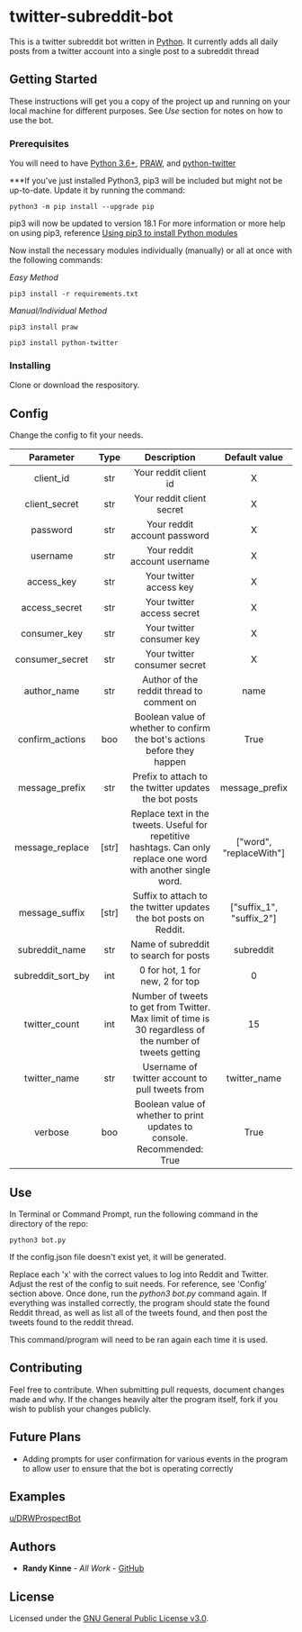 # twitter-subreddit-bot
This is a twitter subreddit bot written in [Python](https://www.python.org/). It currently adds all daily posts from a twitter account into a single post to a subreddit thread

## Getting Started
These instructions will get you a copy of the project up and running on your local machine for different purposes. See *Use* section for notes on how to use the bot.

### Prerequisites
You will need to have [Python 3.6+](https://www.python.org/downloads/), [PRAW](https://praw.readthedocs.io/en/latest/getting_started/installation.html), and [python-twitter](https://python-twitter.readthedocs.io/en/latest/installation.html)

***If you've just installed Python3, pip3 will be included but might not be up-to-date. Update it by running the command:

```
python3 -m pip install --upgrade pip
```

pip3 will now be updated to version 18.1
For more information or more help on using pip3, reference [Using pip3 to install Python modules](https://help.dreamhost.com/hc/en-us/articles/115000699011-Using-pip3-to-install-Python3-modules)

Now install the necessary modules individually (manually) or all at once with the following commands:

*Easy Method*
```
pip3 install -r requirements.txt
```
*Manual/Individual Method*
```
pip3 install praw
```
```
pip3 install python-twitter
```

### Installing
Clone or download the respository.

## Config
Change the config to fit your needs.

| Parameter            | Type|                Description                           |        Default value             |
|:--------------------:|:---:|:----------------------------------------------------:|:--------------------------------:|
| client_id            | str | Your reddit client id                                | X    |
| client_secret        | str | Your reddit client secret                            | X    |
| password             | str | Your reddit account password                         | X    |
| username             | str | Your reddit account username                         | X    |
| access_key           | str | Your twitter access key                              | X    |
| access_secret        | str | Your twitter access secret                           | X    |
| consumer_key         | str | Your twitter consumer key                            | X    |
| consumer_secret      | str | Your twitter consumer secret                         | X    |
| author_name          | str | Author of the reddit thread to comment on            | name |
| confirm_actions      | boo | Boolean value of whether to confirm the bot's actions before they happen | True |
| message_prefix       | str | Prefix to attach to the twitter updates the bot posts| message_prefix |
| message_replace      | [str] | Replace text in the tweets. Useful for repetitive hashtags. Can only replace one word with another single word.| ["word", "replaceWith"] |
| message_suffix       | [str] | Suffix to attach to the twitter updates the bot posts on Reddit.| ["suffix_1", "suffix_2"] |
| subreddit_name       | str | Name of subreddit to search for posts                | subreddit |
| subreddit_sort_by    | int | 0 for hot, 1 for new, 2 for top                      | 0  |
| twitter_count        | int | Number of tweets to get from Twitter. Max limit of time is 30 regardless of the number of tweets getting | 15   |
| twitter_name         | str | Username of twitter account to pull tweets from      | twitter_name |
| verbose              | boo | Boolean value of whether to print updates to console. Recommended: True| True |

## Use
In Terminal or Command Prompt, run the following command in the directory of the repo:

```
python3 bot.py
```

If the config.json file doesn't exist yet, it will be generated. 

Replace each 'x' with the correct values to log into Reddit and Twitter. Adjust the rest of the config to suit needs. For reference, see 'Config' section above. Once done, run the *python3 bot.py* command again. If everything was installed correctly, the program should state the found Reddit thread, as well as list all of the tweets found, and then post the tweets found to the reddit thread.

This command/program will need to be ran again each time it is used.

## Contributing
Feel free to contribute. When submitting pull requests, document changes made and why. If the changes heavily alter the program itself, fork if you wish to publish your changes publicly.

## Future Plans
- Adding prompts for user confirmation for various events in the program to allow user to ensure that the bot is operating correctly

## Examples
[u/DRWProspectBot](https://reddit.com/r/DRWProspectBot)

## Authors
* **Randy Kinne** - *All Work* - [GitHub](https://github.com/randykinne)

## License
Licensed under the [GNU General Public License v3.0](LICENSE).
